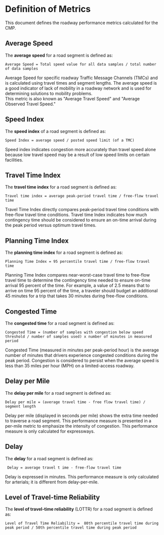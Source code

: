 # Definition of Metrics
This document defines the roadway performance metrics calculated for the CMP.

## Average Speed
The __average speed__ for a road segment is defined as:
```
Average Speed = Total speed value for all data samples / total number of data samples
```
Average Speed for specific roadway Traffic Message Channels (TMCs) and is calculated using travel times and segment lengths. 
The average speed is a good indicator of lack of mobility in a roadway network and is used for determining solutions to mobility problems.  
This metric is also known as "Average Travel Speed" and "Average Observed Travel Speed."

## Speed Index
The __speed index__ of a road segment is defined as:
```
Speed Index = average speed / posted speed limit (of a TMC)
```
Speed index indicates congestion more accurately than travel speed alone because low travel speed may be a result of low speed limits on certain facilities.

## Travel Time Index
The __travel time index__ for a road segment is defined as:
```
Travel time index = average peak-period travel time / free-flow travel time
```
Travel Time Index directly compares peak-period travel time conditions with free-flow travel time conditions. 
Travel time Index indicates how much contingency time should be considered to ensure an on-time arrival during the peak period versus optimum travel times.

## Planning Time Index
The __planning time index__ for a road segment is defined as:
```
Planning Time Index = 95 percentile travel time / free-flow travel time
```
Planning Time Index compares near-worst-case travel time to free-flow travel time to determine the contingency time needed to ensure on-time arrival 95 percent of the time. 
For example, a value of 2.5 means that to arrive on time 95 percent of the time, a traveler should budget an additional 45 minutes for a trip that takes 30 minutes during free-flow conditions.

## Congested Time
The __congested time__ for a road segment is defined as:
```
Congested Time = (number of samples with congestion below speed threshold / number of samples used) x number of minutes in measured period
```
Congested Time (measured in minutes per peak-period hour) is the average number of minutes that drivers experience congested conditions during the peak period. 
Congestion is considered to persist when the average speed is less than 35 miles per hour (MPH) on a limited-access roadway.

## Delay per Mile
The __delay per mile__ for a road segment is defined as:
```
Delay per mile = (average travel time - free flow travel time) / segment length
```
Delay per mile (displayed in seconds per mile) shows the extra time needed to traverse a road segment. 
This performance measure is presented in a per-mile metric to emphasize the intensity of congestion.
This performance measure is only calculated for expressways.

## Delay
The __delay__ for a road segment is defined as:
```
 Delay = average travel t ime - free-flow travel time
``` 
Delay is expressed in minutes. 
This performance measure is only calculated for arterials; it is different from delay-per-mile.

## Level of Travel-time Reliability
The __level of travel-time reliability__ \(LOTTR\) for a road segment is defined as:
```
Level of Travel Time Reliability =  80th percentile travel time during peak period / 50th percentile travel time during peak period
```














